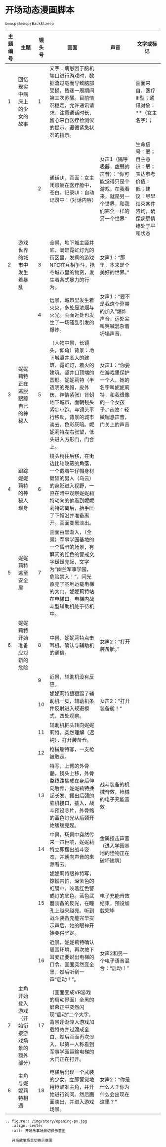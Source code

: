 # 开场动态漫画脚本

```{admonition} 作者
&emsp;&emsp;BackSlzeep
```

|主题编号|主题|镜头号|画面|声音|文字或标记|
|-|-|-|-|-|-|
|1|回忆现实中病床上的少女的故事|1|文字：病患因于脑机端口进行游戏时，数据流过载而导致脑部受损，昏迷一周期间第三次苏醒。目前情况稳定，允许通讯请求，注意通话时长，留心来自医疗检测仪的提示，遵循紧急状况的指示。||画面来自，医疗Ⅲ型；通讯对象：\*\*（女主名字）；|
|||2|通话UI，画面：女主闭眼躺在医疗舱中，苍白。记录UI：自动记录中：（对话内容）|女声1（隔呼吸器，虚弱的声音）：“你可能觉得只是个游戏，在我看来，就是另一个世界，和我们完全一样的另一个世界”|生命信号：弱；自主意识：弱；表达参考价值：低；建议：尽早结束案件咨询，确保病患情绪处于平和状态|
|2|游戏世界的城市中发生着暴乱|3|全景，地下城主竖井底，满是霓虹灯光的街区里，发疯的游戏NPC在互相争斗，抢夺城市里的物资，发生着各式暴力的行为。|女声1：“那里，本来是个美好的世界。”||
|||4|远景，城市里发生着火灾，多处是浓烟与火光。画面近处也发生了一场骚乱引发的爆炸。|女声1：“要不是我这个异类的加入”爆炸声音，远处尖叫哭喊混杂着坍塌声音，||
|3|妮妮莉特正在逃脱跟踪自己的神秘人|5|（人物中景，长镜头，仰角）背景：地下城竖井高大的建筑、霓虹灯，着火的建筑，竖井口顶端的圆形。妮妮莉特（半透明的兜帽，皮外伤，神情紧张）背朝地下城市，面朝镜头紧步小跑，与镜头平行移动，背景的城市淡去，色彩灰暗。妮妮莉特左右张望，低头进入方形门，门合上。|女声1：“你要在游戏里保护一个人，她的名字叫妮妮莉特，和我很像的一个女孩子。”音效：轻微喘息声音，门关上的声音||
|4|跟踪妮妮莉特的神秘人现身|6|镜头稍往后移，在街边比较隐蔽的角落，一个戴着牛仔帽身材健硕的男人（乌云）的身影进入视野，一直在暗中观察妮妮莉特动向的他看到妮妮莉特逃离后，抬手压了下帽沿并准备离开。画面变黑淡出。|||
|5|妮妮莉特逃至安全屋|7|画面由黑渐入，（全景）军事学园基地的一个昏暗的场景，有屏闪的红色的警戒文字缓缓亮起，文字为“幽兰军事学园，危险禁入！”，闪光照亮了基地运载电梯的大门，妮妮莉特站在电梯口。电梯内战斗型辅助机处于待机中。|||
|6|妮妮莉特开始准备应对新的危险|8|中景，妮妮莉特点击耳机，确认与辅助机的通信。|女声2：“打开装备舱。”||
|||9|近景，辅助机没有反应。|||
|||10|妮妮莉特狠狠踢了辅助机一脚，辅助机条件反射进入规避模式，四处观察。|女声2：”打开装备舱！“||
|||11|辅助机把头转向妮妮莉特，突然理解（迟钝），打开装备仓。|||
|||12|枪械舱特写，一支枪被取走。|||
|||13|特写，上臂的外骨骼，镜头上移，外骨骼线路集成在身后伸向后颈，妮妮莉特挽起长发，露出后颈的脑机接口，插入，战斗预设芯片，外骨骼的蓝色灯光从后颈开始缓缓亮起。|战斗装备的机械音效，枪械的电子充能音效||
|||14|中景，场景中突然传来一声巨响，妮妮莉特立即摆出战斗姿态，并朝向声音的来源看去。|金属撞击声音（进入学园基地的怪物正在破坏建筑）||
|||15|妮妮莉特眼神特写，惊慌害怕，深紫色的虹膜中，映着红色警戒灯的底色。蓝色武器装备的反光，在瞳孔上越来越亮。听到战斗装备充能完毕提示声后，她的眼神开始变得坚定。|电子充能音效结束，预设加载完毕||
|||16|近景，妮妮莉特确认周围环境，再次按下耳麦正要说出电梯的口令。画面突然变全黑，然后听到一声“启动！”。|女声2和另一个电子语音混合：“启动！”||
|7|主角开始登入游戏（开始衔接游戏场景的额外部分）|17|（画面变成VR游戏的启动界面）全黑的屏幕正中突然闪现“启动”二个大字，背景逐渐淡入游戏加载特效并过渡成全白，然后画面再次淡入，以第一人称看到军事学园运输电梯的大门正在打开。|||
|8|主角与妮妮莉特相遇|18|电梯后出现一个武装的少女，立即警觉地用枪瞄准主角，并开始进行询问。然后画面淡出，并进入游戏场景。|女声2：“你是什么人？你为什么会出现在这里？”||

```{eval-rst}
.. figure:: /img/story/opening-pv.jpg
   :align: center
   :alt: 开场故事场景切换示意图

   开场故事场景切换示意图
```